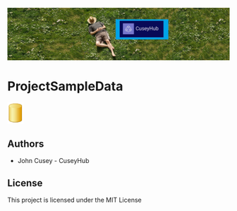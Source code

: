![CuseyHub](https://github.com/cusey/ImageForWiki/blob/master/Logos/CuseyHub_Banner_Small.jpg)

# ProjectSampleData     

<img 
src="https://github.com/cusey/ImageForWiki/blob/master/Logos/Database.PNG" 
alt="Database" 
height="50px"/>  

## Authors
* John Cusey - CuseyHub  

## License   
This project is licensed under the MIT License
